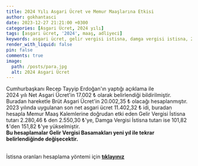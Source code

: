 ```yaml
---
title: 2024 Yılı Asgari Ücret ve Memur Maaşlarına Etkisi
author: gokhantasci
date: 2023-12-27 21:21:00 +0300
categories: [Asgari Ücret, 2024 yılı]
tags: [asgari ücret, '2024', maaş, adliyeci]
keywords: asgari ücret, gelir vergisi istisna, damga vergisi istisna, 2024, maaş, adliyeci, Adalet Bakanlığı
render_with_liquid: false
pin: false
comments: true
image:
  path: /posts/para.jpg
  alt: 2024 Asgari Ücret
---
```


Cumhurbaşkanı Recep Tayyip Erdoğan'ın yaptığı açıklama ile
<br>2024 yılı Net Asgari Ücret'in 17.002 ₺ olarak belirlendiği bildirilmiştir.
<br>Buradan hareketle Brüt Asgari Ücret'in 20.002,35 ₺ olacağı hesaplanmıştır. 
<br>2023 yılında uygulanan son net asgari ücret 11.402,32 ₺ idi, buradan hesapla Memur Maaş Kalemlerine doğrudan etki eden Gelir Vergisi İstisna tutarı 2.280,46 ₺ den 2.550,30 ₺'ye, Damga Vergisi İstisna tutarı ise 101,82 ₺'den 151,82 ₺'ye yükselmiştir. 
<br>**Bu hesaplamalar Gelir Vergisi Basamakları yeni yıl ile tekrar belirlendiğinde değişecektir.**

<br>İstisna oranları hesaplama yöntemi için [**tıklayınız**](https://adliyeci.com.tr/asgariucret/?) 
